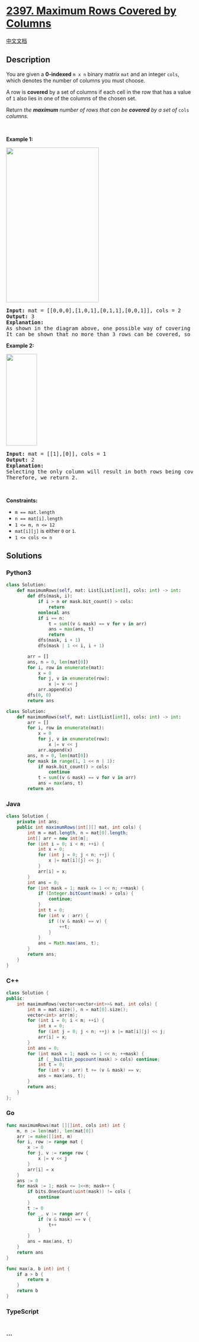# [2397. Maximum Rows Covered by Columns](https://leetcode.com/problems/maximum-rows-covered-by-columns)

[中文文档](/solution/2300-2399/2397.Maximum%20Rows%20Covered%20by%20Columns/README.md)

## Description

<p>You are given a <strong>0-indexed</strong> <code>m x n</code> binary matrix <code>mat</code> and an integer <code>cols</code>, which denotes the number of columns you must choose.</p>

<p>A row is <strong>covered</strong> by a set of columns if each cell in the row that has a value of <code>1</code> also lies in one of the columns of the chosen set.</p>

<p>Return <em>the <strong>maximum</strong> number of rows that can be <strong>covered</strong> by a set of </em><code>cols</code><em> columns.</em></p>

<p>&nbsp;</p>
<p><strong>Example 1:</strong></p>

<p><strong><img alt="" src="https://assets.leetcode.com/uploads/2022/07/14/rowscovered.png" style="width: 250px; height: 417px;" /></strong></p>

<pre>
<strong>Input:</strong> mat = [[0,0,0],[1,0,1],[0,1,1],[0,0,1]], cols = 2
<strong>Output:</strong> 3
<strong>Explanation:</strong>
As shown in the diagram above, one possible way of covering 3 rows is by selecting the 0th and 2nd columns.
It can be shown that no more than 3 rows can be covered, so we return 3.
</pre>

<p><strong>Example 2:</strong></p>

<p><strong><img alt="" src="https://assets.leetcode.com/uploads/2022/07/14/rowscovered2.png" style="width: 83px; height: 247px;" /></strong></p>

<pre>
<strong>Input:</strong> mat = [[1],[0]], cols = 1
<strong>Output:</strong> 2
<strong>Explanation:</strong>
Selecting the only column will result in both rows being covered, since the entire matrix is selected.
Therefore, we return 2.
</pre>

<p>&nbsp;</p>
<p><strong>Constraints:</strong></p>

<ul>
	<li><code>m == mat.length</code></li>
	<li><code>n == mat[i].length</code></li>
	<li><code>1 &lt;= m, n &lt;= 12</code></li>
	<li><code>mat[i][j]</code> is either <code>0</code> or <code>1</code>.</li>
	<li><code>1 &lt;= cols &lt;= n</code></li>
</ul>


## Solutions

<!-- tabs:start -->

### **Python3**

```python
class Solution:
    def maximumRows(self, mat: List[List[int]], cols: int) -> int:
        def dfs(mask, i):
            if i > n or mask.bit_count() > cols:
                return
            nonlocal ans
            if i == n:
                t = sum((v & mask) == v for v in arr)
                ans = max(ans, t)
                return
            dfs(mask, i + 1)
            dfs(mask | 1 << i, i + 1)

        arr = []
        ans, n = 0, len(mat[0])
        for i, row in enumerate(mat):
            x = 0
            for j, v in enumerate(row):
                x |= v << j
            arr.append(x)
        dfs(0, 0)
        return ans
```

```python
class Solution:
    def maximumRows(self, mat: List[List[int]], cols: int) -> int:
        arr = []
        for i, row in enumerate(mat):
            x = 0
            for j, v in enumerate(row):
                x |= v << j
            arr.append(x)
        ans, n = 0, len(mat[0])
        for mask in range(1, 1 << n | 1):
            if mask.bit_count() > cols:
                continue
            t = sum((v & mask) == v for v in arr)
            ans = max(ans, t)
        return ans
```

### **Java**

```java
class Solution {
    private int ans;
    public int maximumRows(int[][] mat, int cols) {
        int m = mat.length, n = mat[0].length;
        int[] arr = new int[m];
        for (int i = 0; i < m; ++i) {
            int x = 0;
            for (int j = 0; j < n; ++j) {
                x |= mat[i][j] << j;
            }
            arr[i] = x;
        }
        int ans = 0;
        for (int mask = 1; mask <= 1 << n; ++mask) {
            if (Integer.bitCount(mask) > cols) {
                continue;
            }
            int t = 0;
            for (int v : arr) {
                if ((v & mask) == v) {
                    ++t;
                }
            }
            ans = Math.max(ans, t);
        }
        return ans;
    }
}
```

### **C++**

```cpp
class Solution {
public:
    int maximumRows(vector<vector<int>>& mat, int cols) {
        int m = mat.size(), n = mat[0].size();
        vector<int> arr(m);
        for (int i = 0; i < m; ++i) {
            int x = 0;
            for (int j = 0; j < n; ++j) x |= mat[i][j] << j;
            arr[i] = x;
        }
        int ans = 0;
        for (int mask = 1; mask <= 1 << n; ++mask) {
            if (__builtin_popcount(mask) > cols) continue;
            int t = 0;
            for (int v : arr) t += (v & mask) == v;
            ans = max(ans, t);
        }
        return ans;
    }
};
```

### **Go**

```go
func maximumRows(mat [][]int, cols int) int {
	m, n := len(mat), len(mat[0])
	arr := make([]int, m)
	for i, row := range mat {
		x := 0
		for j, v := range row {
			x |= v << j
		}
		arr[i] = x
	}
	ans := 0
	for mask := 1; mask <= 1<<n; mask++ {
		if bits.OnesCount(uint(mask)) != cols {
			continue
		}
		t := 0
		for _, v := range arr {
			if (v & mask) == v {
				t++
			}
		}
		ans = max(ans, t)
	}
	return ans
}

func max(a, b int) int {
	if a > b {
		return a
	}
	return b
}
```

### **TypeScript**

```ts

```

### **...**

```


```

<!-- tabs:end -->
